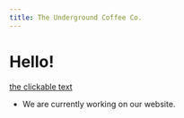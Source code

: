 ```yaml
---
title: The Underground Coffee Co.
---
```


# Hello!

[the clickable text](http://undergroundcoffee.github.io)

* We are currently working on our website.
